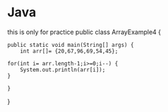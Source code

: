 # Java
this is only for practice
public class ArrayExample4 {

	public static void main(String[] args) {
		int arr[]= {20,67,96,69,54,45};

	for(int i= arr.length-1;i>=0;i--) {
		System.out.println(arr[i]);
	}
	
	}

}

